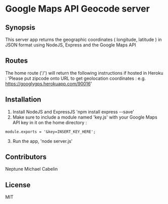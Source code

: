 # Google Maps API Geocode server

## Synopsis

This server app returns the geographic coordinates ( longitude, latitude ) in JSON format
using NodeJS, Express and the Google Maps API

## Routes
The home route ('/') will return the following instructions if hosted in Heroku :
'Please put zipcode onto URL to get geolocation coordinates : e.g. https://googlygps.herokuapp.com/90016'

## Installation
1. Install NodeJS and ExpressJS 'npm install express --save'
2. Make sure to include a module named 'key.js' with your Google Maps API key in it on the home directory :

```
module.exports = '&key=INSERT_KEY_HERE';
```

3. Run the app, 'node server.js'

## Contributors

Neptune Michael Cabelin

## License

MIT
